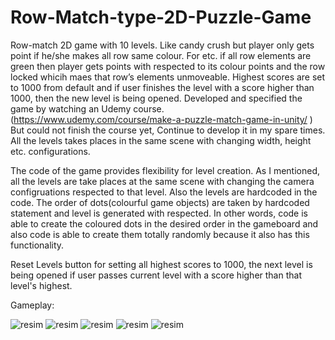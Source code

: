 # Row-Match-type-2D-Puzzle-Game

Row-match 2D game with 10 levels. Like candy crush but player only gets point if he/she makes 
all row same colour. For etc. if all row elements are green then player gets points with respected to its colour points and the row 
locked whicih maes that row’s elements unmoveable. Highest scores are set to 1000 from default and if user finishes the 
level with a score higher than 1000, then the new level is being opened. Developed and specified the game by watching an 
Udemy course. (https://www.udemy.com/course/make-a-puzzle-match-game-in-unity/ ) But could not finish the course yet, Continue to develop it in my spare times. All the levels takes places in the same scene with changing width,  height etc. configurations.

The code of the game provides flexibility for level creation. As I mentioned, all the levels are take places at the same scene with changing the camera configruations respected to that level. Also the levels are hardcoded in the code. The order of dots(colourful game objects) are taken by hardcoded statement and level is generated with respected. In other words, code is able to create the coloured dots in the desired order in the gameboard and also code is able to create them totally randomly because it also has this functionality.

Reset Levels button for setting all highest scores to 1000, the next level is being opened if user passes current level with a score higher than that level's highest. 

Gameplay: 

![resim](https://user-images.githubusercontent.com/55497058/116784342-733e1280-aa9c-11eb-9ac1-a91621ddb573.png) 
![resim](https://user-images.githubusercontent.com/55497058/116785224-0711dd80-aaa1-11eb-8431-3dd7bcbf60cc.png)
![resim](https://user-images.githubusercontent.com/55497058/116785234-1abd4400-aaa1-11eb-89df-82ef0c7d3632.png)
![resim](https://user-images.githubusercontent.com/55497058/116785255-345e8b80-aaa1-11eb-9674-68f05da6e705.png)
![resim](https://user-images.githubusercontent.com/55497058/116785260-39233f80-aaa1-11eb-9034-98a3a328c176.png)

